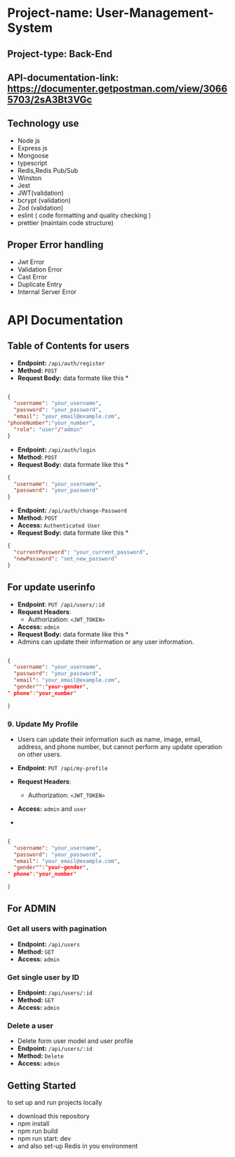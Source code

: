 # Project-name: User-Management-System

## Project-type: Back-End

## API-documentation-link: https://documenter.getpostman.com/view/30665703/2sA3Bt3VGc

## Technology use

- Node js
- Express js
- Mongoose
- typescript
- Redis,Redis Pub/Sub
- Winston
- Jest
- JWT(validation)
- bcrypt (validation)
- Zod (validation)
- eslint ( code formatting and quality checking )
- prettier (maintain code structure)

## Proper Error handling

- Jwt Error
- Validation Error
- Cast Error
- Duplicate Entry
- Internal Server Error

# API Documentation

## Table of Contents for users

- **Endpoint:** `/api/auth/register`
- **Method:** `POST`
- **Request Body:** data formate like this \*

```json

{
  "username": "your_username",
  "password": "your_password",
  "email": "your_email@example.com",
"phoneNumber":"your_number",
  "role": "user"/"admin"
}

```

- **Endpoint:** `/api/auth/login`
- **Method:** `POST`
- **Request Body:** data formate like this \*

```json
{
  "username": "your_username",
  "password": "your_password"
}
```

- **Endpoint:** `/api/auth/change-Password`
- **Method:** `POST`
- **Access:** `Authenticated User  `
- **Request Body:** data formate like this \*

```json
{
  "currentPassword": "your_current_password",
  "newPassword": "set_new_password"
}
```

## For update userinfo

- **Endpoint**: `PUT /api/users/:id`
- **Request Headers**:
  - Authorization: `<JWT_TOKEN>`
- **Access:** `admin`
- **Request Body:** data formate like this \*
- Admins can update their information or any user information.

```json

{
  "username": "your_username",
  "password": "your_password",
  "email": "your_email@example.com",
  "gender"":"your-gender",
" phone":"your_number"

}

```

### 9. Update My Profile

- Users can update their information such as name, image, email, address, and
  phone number, but cannot perform any update operation on other users.

- **Endpoint**: `PUT /api/my-profile`
- **Request Headers**:
  - Authorization: `<JWT_TOKEN>`
- **Access:** `admin` and `user`
-

```json

{
  "username": "your_username",
  "password": "your_password",
  "email": "your_email@example.com",
  "gender"":"your-gender",
" phone":"your_number"

}

```

## For ADMIN

### Get all users with pagination

- **Endpoint:** `/api/users`
- **Method:** `GET`
- **Access:** `admin`

### Get single user by ID

- **Endpoint:** `/api/users/:id`
- **Method:** `GET`
- **Access:** `admin`

### Delete a user

- Delete form user model and user profile
- **Endpoint:** `/api/users/:id`
- **Method:** `Delete`
- **Access:** `admin`

## Getting Started

to set up and run projects locally

- download this repository
- npm install
- npm run build
- npm run start: dev
- and also set-up Redis in you environment
